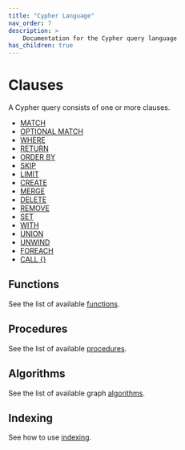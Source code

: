 ```yaml
---
title: "Cypher Language"
nav_order: 7
description: >
    Documentation for the Cypher query language
has_children: true
---
```


# Clauses

A Cypher query consists of one or more clauses.

- [MATCH](/cypher/match)
- [OPTIONAL MATCH](/cypher/optional-match)
- [WHERE](/cypher/where)
- [RETURN](/cypher/return)
- [ORDER BY](/cypher/order-by)
- [SKIP](/cypher/skip)
- [LIMIT](/cypher/limit)
- [CREATE](/cypher/create)
- [MERGE](/cypher/merge)
- [DELETE](/cypher/delete)
- [REMOVE](/cypher/remove)
- [SET](/cypher/set)
- [WITH](/cypher/with)
- [UNION](/cypher/union)
- [UNWIND](/cypher/unwind)
- [FOREACH](/cypher/foreach)
- [CALL {}](/cypher/call)

## Functions

See the list of available [functions](/cypher/functions).

## Procedures

See the list of available [procedures](/cypher/procedures).

## Algorithms

See the list of available graph [algorithms](/algorithms).

## Indexing

See how to use [indexing](/cypher/indexing).
